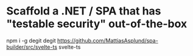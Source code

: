 # Scaffold a .NET / SPA that has "testable security" out-of-the-box

npm i -g degit
degit https://github.com/MattiasAsplund/spa-builder/src/svelte-ts svelte-ts

